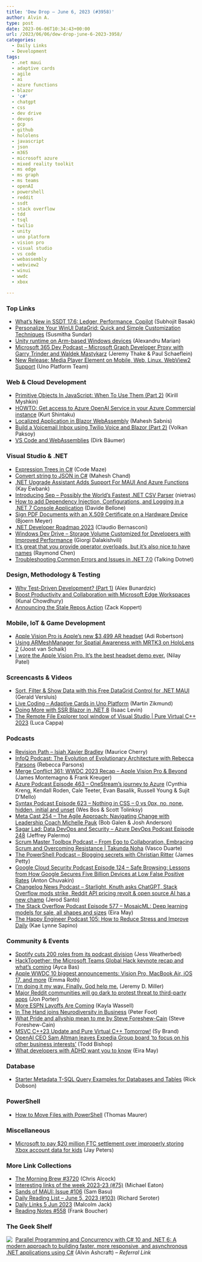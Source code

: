 ```yaml
---
title: 'Dew Drop – June 6, 2023 (#3958)'
author: Alvin A.
type: post
date: 2023-06-06T10:34:43+00:00
url: /2023/06/06/dew-drop-june-6-2023-3958/
categories:
  - Daily Links
  - Development
tags:
  - .net maui
  - adaptive cards
  - agile
  - ai
  - azure functions
  - blazor
  - 'c#'
  - chatgpt
  - css
  - dev drive
  - devops
  - gcp
  - github
  - hololens
  - javascript
  - json
  - m365
  - microsoft azure
  - mixed reality toolkit
  - ms edge
  - ms graph
  - ms teams
  - openAI
  - powershell
  - reddit
  - ssdt
  - stack overflow
  - tdd
  - tsql
  - twilio
  - unity
  - uno platform
  - vision pro
  - visual studio
  - vs code
  - webassembly
  - webview2
  - winui
  - wwdc
  - xbox

---
```

### <a name="top"></a>Top Links

  * <a href="https://devblogs.microsoft.com/visualstudio/whats-new-in-ssdt-17-6-ledger-performance-copilot/" target="_blank" rel="noopener">What’s New in SSDT 17.6: Ledger, Performance, Copilot</a> (Subhojit Basak)
  * <a href="https://www.syncfusion.com/blogs/post/winui-datagrid-customization.aspx?utm_source=alvinashcraft&utm_medium=email&utm_campaign=alvinashcraft_blog_edmjun23" target="_blank" rel="noopener">Personalize Your WinUI DataGrid: Quick and Simple Customization Techniques</a> (Susmitha Sundar)
  * <a href="https://blog.unity.com/engine-platform/unity-runtime-on-arm-based-windows-devices" target="_blank" rel="noopener">Unity runtime on Arm-based Windows devices</a> (Alexandru Marian)
  * <a href="https://www.m365devpodcast.com/e/microsoft-graph-developer-proxy-with-garry-trinder-and-waldek-mastykarz/" target="_blank" rel="noopener">Microsoft 365 Dev Podcast &#8211; Microsoft Graph Developer Proxy with Garry Trinder and Waldek Mastykarz</a> (Jeremy Thake & Paul Schaeflein)
  * <a href="https://platform.uno/blog/4-9-release-media-player-element-on-mobile-web-linux-webview2-support/" target="_blank" rel="noopener">New Release: Media Player Element on Mobile, Web, Linux. WebView2 Support</a> (Uno Platform Team)



### <a name="web"></a>Web & Cloud Development

  * <a href="https://smashingmagazine.com/2023/06/primitive-objects-javascript-part-2/" target="_blank" rel="noopener">Primitive Objects In JavaScript: When To Use Them (Part 2)</a> (Kirill Myshkin)
  * <a href="https://kurtsh.com/2023/06/05/howto-get-access-to-azure-openai-service-in-your-azure-commercial-instance/" target="_blank" rel="noopener">HOWTO: Get access to Azure OpenAI Service in your Azure Commercial instance</a> (Kurt Shintaku)
  * <a href="https://www.dotnetcurry.com/ShowArticle.aspx?ID=1600" target="_blank" rel="noopener">Localized Application in Blazor WebAssembly</a> (Mahesh Sabnis)
  * <a href="https://www.twilio.com/blog/build-a-voicemail-inbox-using-twilio-voice-and-blazor" target="_blank" rel="noopener">Build a Voicemail Inbox using Twilio Voice and Blazor (Part 2)</a> (Volkan Paksoy)
  * <a href="https://code.visualstudio.com/blogs/2023/06/05/vscode-wasm-wasi" target="_blank" rel="noopener">VS Code and WebAssemblies</a> (Dirk Bäumer)



### <a name="dotnet"></a>Visual Studio & .NET

  * <a href="https://code-maze.com/csharp-expression-trees/" target="_blank" rel="noopener">Expression Trees in C#</a> (Code Maze)
  * <a href="https://www.c-sharpcorner.com/article/convert-string-to-json-in-c-sharp/" target="_blank" rel="noopener">Convert string to JSON in C#</a> (Mahesh Chand)
  * <a href="http://www.i-programmer.info/news/89-net/16353-net-upgrade-assistant-adds-support-for-maui-and-azure-functions-.html" target="_blank" rel="noopener">.NET Upgrade Assistant Adds Support For MAUI And Azure Functions</a> (Kay Ewbank)
  * <a href="https://nietras.com/2023/06/05/introducing-sep/" target="_blank" rel="noopener">Introducing Sep &#8211; Possibly the World&#8217;s Fastest .NET CSV Parser</a> (nietras)
  * <a href="https://www.code4it.dev/blog/dependency-injection-config-logging-in-console-application/" target="_blank" rel="noopener">How to add Dependency Injection, Configurations, and Logging in a .NET 7 Console Application</a> (Davide Bellone)
  * <a href="https://www.textcontrol.com/blog/2023/06/05/sign-pdf-documents-with-an-x509-certificate-on-a-hardware-device/" target="_blank" rel="noopener">Sign PDF Documents with an X.509 Certificate on a Hardware Device</a> (Bjoern Meyer)
  * <a href="https://www.claudiobernasconi.ch/2023/06/05/dotnet-developer-roadmap/" target="_blank" rel="noopener">.NET Developer Roadmap 2023</a> (Claudio Bernasconi)
  * <a href="https://www.infoq.com/news/2023/06/windows-dev-drive/" target="_blank" rel="noopener">Windows Dev Drive &#8211; Storage Volume Customized for Developers with Improved Performance</a> (Giorgi Dalakishvili)
  * <a href="https://devblogs.microsoft.com/oldnewthing/20230605-00/?p=108289" target="_blank" rel="noopener">It’s great that you provide operator overloads, but it’s also nice to have names</a> (Raymond Chen)
  * <a href="https://www.talkingdotnet.com/troubleshooting-common-errors-and-issues-in-net-7-0/" target="_blank" rel="noopener">Troubleshooting Common Errors and Issues in .NET 7.0</a> (Talking Dotnet)



### <a name="design"></a>Design, Methodology & Testing

  * <a href="https://www.red-gate.com/simple-talk/devops/testing/why-test-driven-development-part-1/" target="_blank" rel="noopener">Why Test-Driven Development? (Part 1)</a> (Alex Bunardzic)
  * <a href="https://www.kunal-chowdhury.com/2023/06/msedge-v114.html" target="_blank" rel="noopener">Boost Productivity and Collaboration with Microsoft Edge Workspaces</a> (Kunal Chowdhury)
  * <a href="https://github.blog/2023-06-05-announcing-the-stale-repos-action/" target="_blank" rel="noopener">Announcing the Stale Repos Action</a> (Zack Koppert)



### <a name="mobile"></a>Mobile, IoT & Game Development

  * <a href="https://www.theverge.com/2023/6/5/23738968/apple-vision-pro-ar-headset-features-specs-price-release-date-wwdc-2023" target="_blank" rel="noopener">Apple Vision Pro is Apple’s new $3,499 AR headset</a> (Adi Robertson)
  * <a href="https://localjoost.github.io/Using-ARMeshManager-for-Spatial-Awareness-with-MRTK3-on-HoloLens-2/" target="_blank" rel="noopener">Using ARMeshManager for Spatial Awareness with MRTK3 on HoloLens 2</a> (Joost van Schaik)
  * <a href="https://www.theverge.com/2023/6/5/23750003/apple-vision-pro-hands-on-the-best-headset-demo-ever" target="_blank" rel="noopener">I wore the Apple Vision Pro. It’s the best headset demo ever.</a> (Nilay Patel)



### <a name="videos"></a>Screencasts & Videos

  * <a href="http://www.youtube.com/watch?v=ERQMKw26zrs" target="_blank" rel="noopener">Sort, Filter & Show Data with this Free DataGrid Control for .NET MAUI</a> (Gerald Versluis)
  * <a href="http://www.youtube.com/watch?v=jgy-xhr4npk" target="_blank" rel="noopener">Live Coding &#8211; Adaptive Cards in Uno Platform</a> (Martin Zikmund)
  * <a href="http://www.youtube.com/watch?v=TD60BQxcCWQ" target="_blank" rel="noopener">Doing More with SSR Blazor in .NET 8</a> (Isaac Levin)
  * <a href="http://www.youtube.com/watch?v=GhmEKQGE2yk" target="_blank" rel="noopener">The Remote File Explorer tool window of Visual Studio | Pure Virtual C++ 2023</a> (Luca Cappa)



### <a name="podcasts"></a>Podcasts

  * <a href="https://revisionpath.com/isiah-xavier-bradley" target="_blank" rel="noopener">Revision Path &#8211; Isiah Xavier Bradley</a> (Maurice Cherry)
  * <a href="https://www.infoq.com/podcasts/evolutionary-architecture-evolution/" target="_blank" rel="noopener">InfoQ Podcast: The Evolution of Evolutionary Architecture with Rebecca Parsons</a> (Rebecca Parsons)
  * <a href="http://www.mergeconflict.fm/361" target="_blank" rel="noopener">Merge Conflict 361: WWDC 2023 Recap &#8211; Apple Vision Pro & Beyond</a> (James Montemagno & Frank Kreuger)
  * <a href="http://azpodcast.azurewebsites.net/post/Episode-463-OneStreams-journey-to-Azure" target="_blank" rel="noopener">Azure Podcast Episode 463 &#8211; OneStream&#8217;s journey to Azure</a> (Cynthia Kreng, Kendall Roden, Cale Teeter, Evan Basalik, Russell Young & Sujit D&#8217;Mello)
  * <a href="http://sites.libsyn.com/100962/nothing-in-css-0-vs-0px-no-none-hidden-initial-and-unset" target="_blank" rel="noopener">Syntax Podcast Episode 623 &#8211; Nothing in CSS &#8211; 0 vs 0px, no, none, hidden, initial and unset</a> (Wes Bos & Scott Tolinksy)
  * <a href="https://www.meta-cast.com/episode/254-the-agile-approach-navigating-change-with-leadership-coach-michelle-pauk" target="_blank" rel="noopener">Meta Cast 254 &#8211; The Agile Approach: Navigating Change with Leadership Coach Michelle Pauk</a> (Bob Galen & Josh Anderson)
  * <a href="http://feed.azuredevops.show/sagar-lad-data-devops-and-security-episode-248" target="_blank" rel="noopener">Sagar Lad: Data DevOps and Security &#8211; Azure DevOps Podcast Episode 248</a> (Jeffrey Palermo)
  * <a href="https://scrummastertoolbox.libsyn.com/from-ego-to-collaboration-embracing-scrum-and-overcoming-resistance-takunda-noha" target="_blank" rel="noopener">Scrum Master Toolbox Podcast &#8211; From Ego to Collaboration, Embracing Scrum and Overcoming Resistance | Takunda Noha</a> (Vasco Duarte)
  * <a href="https://powershell.org/2023/06/the-powershell-podcast-blogging-secrets-with-christian-ritter/" target="_blank" rel="noopener">The PowerShell Podcast &#8211; Blogging secrets with Christian Ritter</a> (James Petty)
  * <a href="https://cloudsecuritypodcast.libsyn.com/ep124-safe-browsing-lessons-from-how-google-secures-five-billion-devices-at-low-false-positive-rates" target="_blank" rel="noopener">Google Cloud Security Podcast Episode 124 &#8211; Safe Browsing: Lessons from How Google Secures Five Billion Devices at Low False Positive Rates</a> (Anton Chuvakin)
  * <a href="https://changelog.com/news/47" target="_blank" rel="noopener">Changelog News Podcast &#8211; Starlight, Knuth asks ChatGPT, Stack Overflow mods strike, Reddit API pricing revolt & open source AI has a new champ</a> (Jerod Santo)
  * <a href="https://stackoverflow.blog/2023/06/06/mosaicml-deep-learning-models-for-sale-all-shapes-and-sizes-ep-577/" target="_blank" rel="noopener">The Stack Overflow Podcast Episode 577 &#8211; MosaicML: Deep learning models for sale, all shapes and sizes</a> (Eira May)
  * <a href="https://oasisofcourage.com/105-how-to-reduce-stress-and-improve-daily/" target="_blank" rel="noopener">The Happy Engineer Podcast 105: How to Reduce Stress and Improve Daily</a> (Kae Lynne Sapino)



### <a name="events"></a>Community & Events

  * <a href="https://www.theverge.com/2023/6/5/23749351/spotify-podcast-layoffs-parcast-gimlet" target="_blank" rel="noopener">Spotify cuts 200 roles from its podcast division</a> (Jess Weatherbed)
  * <a href="https://devblogs.microsoft.com/microsoft365dev/hacktogether-the-microsoft-teams-global-hack-keynote-recap-and-whats-coming/" target="_blank" rel="noopener">HackTogether: the Microsoft Teams Global Hack keynote recap and what’s coming</a> (Ayca Bas)
  * <a href="https://www.theverge.com/2023/6/5/23749243/apple-wwdc-2023-biggest-announcements-vision-pro-macbook-air-15-inch-ios-17" target="_blank" rel="noopener">Apple WWDC 10 biggest announcements: Vision Pro, MacBook Air, iOS 17, and more</a> (Emma Roth)
  * <a href="https://jeremydmiller.com/2023/06/05/im-doing-it-my-way-finally-god-help-me/" target="_blank" rel="noopener">I’m doing it my way. Finally. God help me.</a> (Jeremy D. Miller)
  * <a href="https://www.theverge.com/2023/6/5/23749188/reddit-subreddit-private-protest-api-changes-apollo-charges" target="_blank" rel="noopener">Major Reddit communities will go dark to protest threat to third-party apps</a> (Jon Porter)
  * <a href="https://cordcuttersnews.com/more-espn-layoffs-are-coming/" target="_blank" rel="noopener">More ESPN Layoffs Are Coming</a> (Kayla Wassell)
  * <a href="https://inthehand.com/2023/06/05/in-the-hand-joins-neurodiversity-in-business/" target="_blank" rel="noopener">In The Hand joins Neurodiversity in Business</a> (Peter Foot)
  * <a href="https://blog.scottlogic.com/2023/06/02/what-pride-and-allyship-mean-to-me.html" target="_blank" rel="noopener">What Pride and allyship mean to me by Steve Foreshew-Cain</a> (Steve Foreshew-Cain)
  * <a href="https://devblogs.microsoft.com/cppblog/msvc-c23-update-and-pure-virtual-c-tomorrow/" target="_blank" rel="noopener">MSVC C++23 Update and Pure Virtual C++ Tomorrow!</a> (Sy Brand)
  * <a href="https://www.geekwire.com/2023/openai-ceo-sam-altman-leaves-expedia-group-board-to-focus-on-his-other-business-interests/" target="_blank" rel="noopener">OpenAI CEO Sam Altman leaves Expedia Group board ‘to focus on his other business interests’</a> (Todd Bishop)
  * <a href="https://stackoverflow.blog/2023/06/05/what-developers-with-adhd-want-you-to-know/" target="_blank" rel="noopener">What developers with ADHD want you to know</a> (Eira May)



### <a name="sql"></a>Database

  * <a href="https://www.mssqltips.com/sqlservertip/7679/sql-metadata-queries-sys-databases-sys-tables/" target="_blank" rel="noopener">Starter Metadata T-SQL Query Examples for Databases and Tables</a> (Rick Dobson)



### <a name="ps"></a>PowerShell

  * <a href="https://www.thomasmaurer.ch/2023/06/how-to-move-files-with-powershell/" target="_blank" rel="noopener">How to Move Files with PowerShell</a> (Thomas Maurer)



### <a name="misc"></a>Miscellaneous

  * <a href="https://www.theverge.com/2023/6/5/23750320/microsoft-xbox-ftc-settlement-account-data-kids-coppa" target="_blank" rel="noopener">Microsoft to pay $20 million FTC settlement over improperly storing Xbox account data for kids</a> (Jay Peters)



### <a name="links"></a>More Link Collections

  * <a href="https://blog.cwa.me.uk/2023/06/06/the-morning-brew-3720/" target="_blank" rel="noopener">The Morning Brew #3720</a> (Chris Alcock)
  * <a href="https://samestuffdifferentday.net/2023/06/05/Interesting-links-of-the-week-2023-23/" target="_blank" rel="noopener">Interesting links of the week 2023-23 (#75)</a> (Michael Eaton)
  * <a href="https://www.telerik.com/blogs/sands-maui-issue-106" target="_blank" rel="noopener">Sands of MAUI: Issue #106</a> (Sam Basu)
  * <a href="https://seroter.com/2023/06/05/daily-reading-list-june-5-2023-103/" target="_blank" rel="noopener">Daily Reading List – June 5, 2023 (#103)</a> (Richard Seroter)
  * <a href="http://inquisitorjax.blogspot.com/2023/06/daily-links-5-jun-2023.html" target="_blank" rel="noopener">Daily Links 5 Jun 2023</a> (Malcolm Jack)
  * <a href="https://www.frankysnotes.com/2023/06/reading-notes-558.html" target="_blank" rel="noopener">Reading Notes #558</a> (Frank Boucher)



### <a name="shelf"></a>The Geek Shelf

<a href="https://www.amazon.com/dp/1803243678/?tag=amavin-20" target="_blank" rel="noopener"><img decoding="async" align="left" style="margin: 0px 4px 0px 0px; border: 0px currentcolor; border-image: none; float: left; display: inline; background-image: none;" src="https://m.media-amazon.com/images/I/51JILwx8jkL._SS135_.jpg" border="0" /></a>&nbsp;<a href="https://www.amazon.com/dp/1803243678/?tag=amavin-20" target="_blank" rel="noopener">Parallel Programming and Concurrency with C# 10 and .NET 6: A modern approach to building faster, more responsive, and asynchronous .NET applications using C#</a> (Alvin Ashcraft) _&#8211; Referral Link_